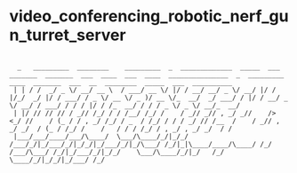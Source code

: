 # video_conferencing_robotic_nerf_gun_turret_server
<code>
  _   _________  ________    _________  _  _____________  _____  ___  _______  _______  ___  ____  ___  ____  _______________  _  _________  ____  _______  ___  __  ________  _____  ___  __________
 | | / /  _/ _ \/ __/ __ \  / ___/ __ \/ |/ / __/ __/ _ \/ __/ |/ / |/_/  _/ |/ / ___/ / _ \/ __ \/ _ )/ __ \/_  __/  _/ ___/ / |/ / __/ _ \/ __/ / ___/ / / / |/ / /_  __/ / / / _ \/ _ \/ __/_  __/
 | |/ // // // / _// /_/ / / /__/ /_/ /    / _// _// , _/ _//    />  <_/ //    / (_ / / , _/ /_/ / _  / /_/ / / / _/ // /__  /    / _// , _/ _/  / (_ / /_/ /    /   / / / /_/ / , _/ , _/ _/  / /   
 |___/___/____/___/\____/  \___/\____/_/|_/_/ /___/_/|_/___/_/|_/_/|_/___/_/|_/\___/ /_/|_|\____/____/\____/ /_/ /___/\___/ /_/|_/___/_/|_/_/    \___/\____/_/|_/   /_/  \____/_/|_/_/|_/___/ /_/    
                                                                                                                                                                                                     
</code>
